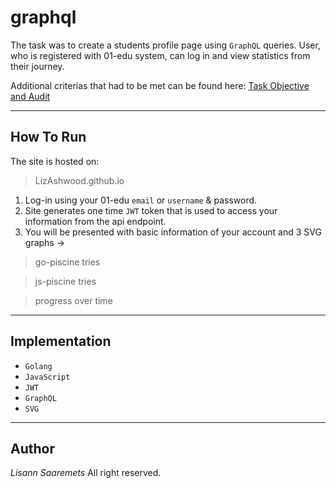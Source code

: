 # graphql
The task was to create a students profile page using `GraphQL` queries. 
User, who is registered with 01-edu system, can log in and view statistics from their journey. 

Additional criterias that had to be met can be found here: [Task Objective and Audit](https://github.com/01-edu/public/tree/master/subjects/graphql)

---
## How To Run
The site is hosted on:
> LizAshwood.github.io

1. Log-in using your 01-edu `email` or `username` & password.
2. Site generates one time `JWT` token that is used to access your information from the api endpoint.
3. You will be presented with basic information of your account and 3 SVG graphs ->
> go-piscine tries

> js-piscine tries

> progress over time
---
## Implementation
- `Golang`
- `JavaScript`
- `JWT`
- `GraphQL`
- `SVG`

---
## Author
*Lisann Saaremets*
All right reserved.
